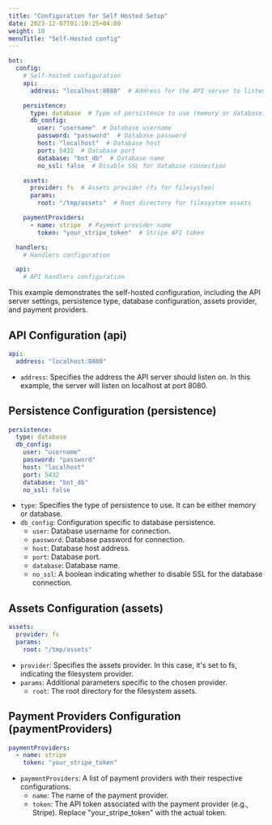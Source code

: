 ```yaml
---
title: "Configuration for Self Hosted Setup"
date: 2023-12-07T01:10:25+04:00
weight: 10
menuTitle: "Self-Hosted config"
---
```


```yml
bot:
  config:
    # Self-hosted configuration
    api:
      address: "localhost:8080"  # Address for the API server to listen on

    persistence:
      type: database  # Type of persistence to use (memory or database)
      db_config:
        user: "username"  # Database username
        password: "password"  # Database password
        host: "localhost"  # Database host
        port: 5432  # Database port
        database: "bot_db"  # Database name
        no_ssl: false  # Disable SSL for database connection

    assets:
      provider: fs  # Assets provider (fs for filesystem)
      params:
        root: "/tmp/assets"  # Root directory for filesystem assets

    paymentProviders:
      - name: stripe  # Payment provider name
        token: "your_stripe_token"  # Stripe API token

  handlers:
    # Handlers configuration

  api:
    # API handlers configuration
```

This example demonstrates the self-hosted configuration, including the API server settings, persistence type,
database configuration, assets provider, and payment providers.

## API Configuration (api)

```yml
api:
  address: "localhost:8080"
```

 * `address`: Specifies the address the API server should listen on. In this example,
 the server will listen on localhost at port 8080.

## Persistence Configuration (persistence)

```yml
persistence:
  type: database
  db_config:
    user: "username"
    password: "password"
    host: "localhost"
    port: 5432
    database: "bot_db"
    no_ssl: false
```

 * `type`: Specifies the type of persistence to use. It can be either memory or database.
 * `db_config`: Configuration specific to database persistence.
   * `user`: Database username for connection.
   * `password`: Database password for connection.
   * `host`: Database host address.
   * `port`: Database port.
   * `database`: Database name.
   * `no_ssl`: A boolean indicating whether to disable SSL for the database connection.

## Assets Configuration (assets)

```yml
assets:
  provider: fs
  params:
    root: "/tmp/assets"
```

 * `provider`: Specifies the assets provider. In this case, it's set to fs, indicating the filesystem provider.
 * `params`: Additional parameters specific to the chosen provider.
   * `root`: The root directory for the filesystem assets.

## Payment Providers Configuration (paymentProviders)

```yml
paymentProviders:
  - name: stripe
    token: "your_stripe_token"
```

 * `paymentProviders`: A list of payment providers with their respective configurations.
   * `name`: The name of the payment provider.
   * `token`: The API token associated with the payment provider (e.g., Stripe). Replace "your\_stripe\_token" with the actual token.
